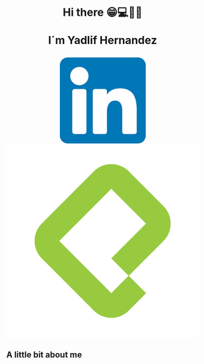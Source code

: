 
<h1 align="center">Hi there 😁💻🧑‍💻
  
I´m Yadlif Hernandez </h1>
  
<p align="center">
  <a href="https:///www.linkedin.com/in/yadlifmhernandez-zapata///">
    <img src="lk_logo.png"  alt="Botón LinkedIn">
  </a>
  <a href="https://platzi.com/p/yadkomateo///">
    <img src="boton_platzi.png" alt="Botón Platzi">
  </a>
</p>

## A little bit about me

